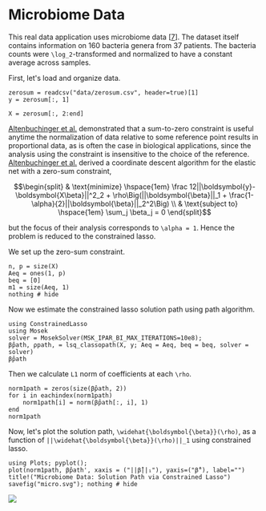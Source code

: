 # Microbiome Data


   This real data application uses microbiome data [[7](../references.md#7)]. The dataset itself contains information on 160 bacteria genera from 37 patients. The bacteria counts were ``\log_2``-transformed and normalized to have a constant average across samples.

First, let's load and organize data.

```@example micro
zerosum = readcsv("data/zerosum.csv", header=true)[1]
y = zerosum[:, 1]
```
```@example micro 
X = zerosum[:, 2:end]
```

[Altenbuchinger et al.](../references.md#1) demonstrated that a sum-to-zero constraint is useful anytime the normalization of data relative to some reference point results in proportional data, as is often the case in biological applications, since the analysis using the constraint is insensitive to the choice of the reference. [Altenbuchinger et al.](../references.md#1) derived a coordinate descent algorithm for the elastic net with a zero-sum constraint,

```math
\begin{split}
& \text{minimize} \hspace{1em} \frac 12||\boldsymbol{y}-\boldsymbol{X\beta}||^2_2 + \rho\Big(||\boldsymbol{\beta}||_1 + \frac{1-\alpha}{2}||\boldsymbol{\beta}||_2^2\Big) \\
& \text{subject to} \hspace{1em} \sum_j \beta_j = 0
\end{split}
```
but the focus of their analysis corresponds to ``\alpha = 1``. Hence the problem is reduced to the constrained lasso.

We set up the zero-sum constraint.

```@example micro
n, p = size(X)
Aeq = ones(1, p)
beq = [0]
m1 = size(Aeq, 1)
nothing # hide 
```
Now we estimate the constrained lasso solution path using path algorithm.

```@example micro
using ConstrainedLasso
using Mosek
solver = MosekSolver(MSK_IPAR_BI_MAX_ITERATIONS=10e8);
β̂path, ρpath, = lsq_classopath(X, y; Aeq = Aeq, beq = beq, solver = solver)
β̂path
```
Then we calculate `L1` norm of coefficients at each ``\rho``.

```@example micro
norm1path = zeros(size(β̂path, 2))
for i in eachindex(norm1path)
    norm1path[i] = norm(β̂path[:, i], 1)
end
norm1path
```
Now, let's plot the solution path, ``\widehat{\boldsymbol{\beta}}(\rho)``, as a function of ``||\widehat{\boldsymbol{\beta}}(\rho)||_1`` using constrained lasso.

```@example micro
using Plots; pyplot();
plot(norm1path, β̂path', xaxis = ("||β̂||₁"), yaxis=("β̂"), label="")
title!("Microbiome Data: Solution Path via Constrained Lasso")
savefig("micro.svg"); nothing # hide
```

![](micro.svg)
